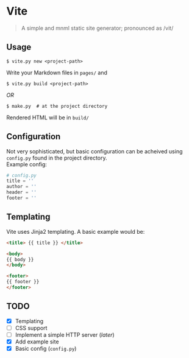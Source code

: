 # Vite
> A simple and mnml static site generator; pronounced as /vit/

## Usage
```console
$ vite.py new <project-path>
```
Write your Markdown files in `pages/` and  
```console
$ vite.py build <project-path>
```

*OR*

```console
$ make.py  # at the project directory
```
Rendered HTML will be in `build/`

## Configuration
Not very sophisticated, but basic configuration can be acheived using `config.py` found in the project directory.  
Example config:
```python
# config.py 
title = ''
author = ''
header = ''
footer = '' 
```

## Templating
Vite uses Jinja2 templating. A basic example would be: 
```html
<title> {{ title }} </title>

<body>
{{ body }}
</body>

<footer>
{{ footer }}
</footer>
```

## TODO

- [x] Templating
- [ ] CSS support
- [ ] Implement a simple HTTP server (_later_)
- [x] Add example site
- [x] Basic config (`config.py`)
